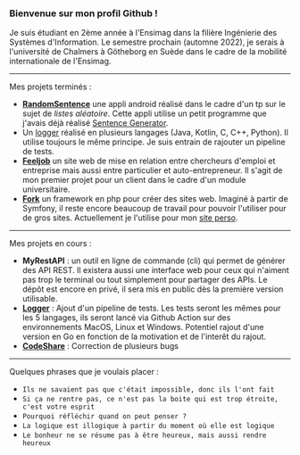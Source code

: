 ### Bienvenue sur mon profil Github !

Je suis étudiant en 2ème année à l'Ensimag dans la filière Ingénierie des Systèmes d'Information. Le semestre prochain (automne 2022), je serais à l'université de Chalmers à Götheborg en Suède dans le cadre de la mobilité internationale de l'Ensimag.

---

Mes projets terminés :
- **[RandomSentence](https://github.com/TP-TD-Informatique/RandomSentence)** une appli android réalisé dans le cadre d'un tp sur le sujet de *listes aléatoire*. Cette appli utilise un petit programme que j'avais déjà réalisé [Sentence Generator](https://github.com/Gashmob/Sentence-Generator).
- Un [logger](https://github.com/Gashmob/Logger) réalisé en plusieurs langages (Java, Kotlin, C, C++, Python). Il utilise toujours le même principe. Je suis entrain de rajouter un pipeline de tests.
- **[Feeljob](https://github.com/Gashmob/Feeljob)** un site web de mise en relation entre chercheurs d'emploi et entreprise mais aussi entre particulier et auto-entrepreneur. Il s'agit de mon premier projet pour un client dans le cadre d'un module universitaire.
- **[Fork](https://github.com/Gashmob/Fork)** un framework en php pour créer des sites web. Imaginé à partir de Symfony, il reste encore beaucoup de travail pour pouvoir l'utiliser pour de gros sites. Actuellement je l'utilise pour mon [site perso](https://ktraini.com).

---

Mes projets en cours :
- **MyRestAPI** : un outil en ligne de commande (cli) qui permet de générer des API REST. Il existera aussi une interface web pour ceux qui n'aiment pas trop le terminal ou tout simplement pour partager des APIs. Le dépôt est encore en privé, il sera mis en public dès la première version utilisable.
- **[Logger](https://github.com/Gashmob/Logger)** : Ajout d'un pipeline de tests. Les tests seront les mêmes pour les 5 langages, ils seront lancé via Github Action sur des environnements MacOS, Linux et Windows. Potentiel rajout d'une version en Go en fonction de la motivation et de l'interêt du rajout.
- **[CodeShare](https://github.com/Gashmob/CodeShare)** : Correction de plusieurs bugs

---

Quelques phrases que je voulais placer :
- `Ils ne savaient pas que c'était impossible, donc ils l'ont fait`
- `Si ça ne rentre pas, ce n'est pas la boite qui est trop étroite, c'est votre esprit`
- `Pourquoi réfléchir quand on peut penser ?`
- `La logique est illogique à partir du moment où elle est logique`
- `Le bonheur ne se résume pas à être heureux, mais aussi rendre heureux`
